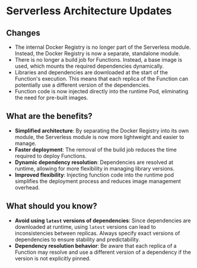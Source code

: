 # Serverless Architecture Updates

## Changes

- The internal Docker Registry is no longer part of the Serverless module. Instead, the Docker Registry is now a separate, standalone module.
- There is no longer a build job for Functions. Instead, a base image is used, which mounts the required dependencies dynamically.
- Libraries and dependencies are downloaded at the start of the Function's execution. This means that each replica of the Function can potentially use a different version of the dependencies.
- Function code is now injected directly into the runtime Pod, eliminating the need for pre-built images.

## What are the benefits?

- **Simplified architecture**: By separating the Docker Registry into its own module, the Serverless module is now more lightweight and easier to manage.
- **Faster deployment**: The removal of the build job reduces the time required to deploy Functions.
- **Dynamic dependency resolution**: Dependencies are resolved at runtime, allowing for more flexibility in managing library versions.
- **Improved flexibility**: Injecting function code into the runtime pod simplifies the deployment process and reduces image management overhead.

## What should you know?

- **Avoid using `latest` versions of dependencies**: Since dependencies are downloaded at runtime, using `latest` versions can lead to inconsistencies between replicas. Always specify exact versions of dependencies to ensure stability and predictability.
- **Dependency resolution behavior**: Be aware that each replica of a Function may resolve and use a different version of a dependency if the version is not explicitly pinned.